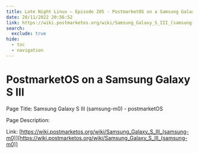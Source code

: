 ```yaml
---
title: Late Night Linux – Episode 205 - PostmarketOS on a Samsung Galaxy S III
date: 28/11/2022 20:56:52
link: https://wiki.postmarketos.org/wiki/Samsung_Galaxy_S_III_(samsung-m0)
search:
  exclude: true
hide:
  - toc
  - navigation
---
```


# PostmarketOS on a Samsung Galaxy S III

Page Title: Samsung Galaxy S III (samsung-m0) - postmarketOS

Page Description:  

Link: [https://wiki.postmarketos.org/wiki/Samsung_Galaxy_S_III_(samsung-m0)](https://wiki.postmarketos.org/wiki/Samsung_Galaxy_S_III_(samsung-m0))